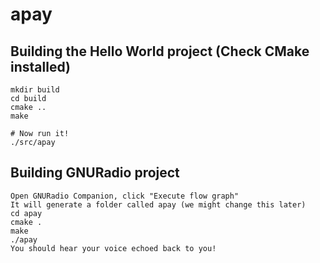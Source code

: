 apay
====

## Building the Hello World project (Check CMake installed)

    mkdir build
    cd build
    cmake ..
    make

    # Now run it!
    ./src/apay

## Building GNURadio project

    Open GNURadio Companion, click "Execute flow graph"
    It will generate a folder called apay (we might change this later)
    cd apay
    cmake .
    make
    ./apay
    You should hear your voice echoed back to you!
